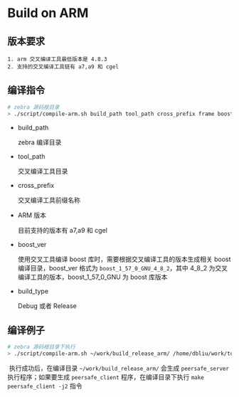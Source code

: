 # Build on ARM

## 版本要求

	1. arm 交叉编译工具最低版本是 4.8.3
 	2. 支持的交叉编译工具链有 a7,a9 和 cgel

## 编译指令	

```bash
# zebra 源码根目录
> ./script/compile-arm.sh build_path tool_path cross_prefix frame boost_ver build_type
```

- build_path

  zebra 编译目录

- tool_path 

  交叉编译工具目录

- cross_prefix

  交叉编译工具前缀名称

- ARM 版本

  目前支持的版本有 a7,a9 和 cgel

- boost_ver

  使用交叉工具编译 boost 库时，需要根据交叉编译工具的版本生成相关 boost 编译目录，boost_ver 格式为 `boost_1_57_0_GNU_4_8_2`，其中 4_8_2 为交叉编译工具的版本，boost_1_57_0_GNU 为 boost 库版本

- build_type

  Debug 或者 Release

## 编译例子

```bash
# zebra 源码根目录下执行
> ./script/compile-arm.sh ~/work/build_release_arm/ /home/dbliu/work/tools/arm-bcm2708/arm-rpi-4.9.3-linux-gnueabihf arm-linux-gnueabihf- a9 boost_1_57_0_GNU_4_9_3 Release
```

​	执行成功后，在编译目录 `~/work/build_release_arm/` 会生成 `peersafe_server` 执行程序；如果要生成 `peersafe_client` 程序，在编译目录下执行 `make peersafe_client -j2` 指令
